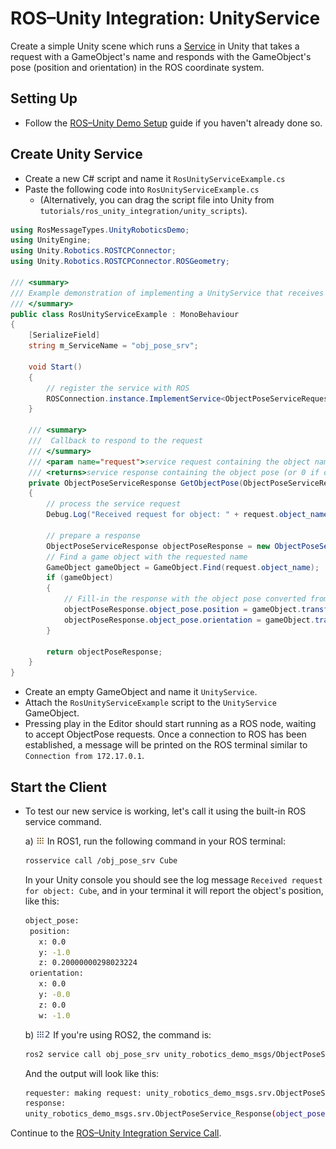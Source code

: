 # ROS–Unity Integration: UnityService

Create a simple Unity scene which runs a [Service](http://wiki.ros.org/Services) in Unity that takes a request with a GameObject's name and responds with the GameObject's pose (position and orientation) in the ROS coordinate system.

## Setting Up

- Follow the [ROS–Unity Demo Setup](setup.md) guide if you haven't already done so.

## Create Unity Service
- Create a new C# script and name it `RosUnityServiceExample.cs`
- Paste the following code into `RosUnityServiceExample.cs`
    - (Alternatively, you can drag the script file into Unity from `tutorials/ros_unity_integration/unity_scripts`).

```csharp
using RosMessageTypes.UnityRoboticsDemo;
using UnityEngine;
using Unity.Robotics.ROSTCPConnector;
using Unity.Robotics.ROSTCPConnector.ROSGeometry;

/// <summary>
/// Example demonstration of implementing a UnityService that receives a Request message from another ROS node and sends a Response back
/// </summary>
public class RosUnityServiceExample : MonoBehaviour
{
    [SerializeField]
    string m_ServiceName = "obj_pose_srv";

    void Start()
    {
        // register the service with ROS
        ROSConnection.instance.ImplementService<ObjectPoseServiceRequest>(m_ServiceName, GetObjectPose);
    }

    /// <summary>
    ///  Callback to respond to the request
    /// </summary>
    /// <param name="request">service request containing the object name</param>
    /// <returns>service response containing the object pose (or 0 if object not found)</returns>
    private ObjectPoseServiceResponse GetObjectPose(ObjectPoseServiceRequest request)
    {
        // process the service request
        Debug.Log("Received request for object: " + request.object_name);

        // prepare a response
        ObjectPoseServiceResponse objectPoseResponse = new ObjectPoseServiceResponse();
        // Find a game object with the requested name
        GameObject gameObject = GameObject.Find(request.object_name);
        if (gameObject)
        {
            // Fill-in the response with the object pose converted from Unity coordinate to ROS coordinate system
            objectPoseResponse.object_pose.position = gameObject.transform.position.To<FLU>();
            objectPoseResponse.object_pose.orientation = gameObject.transform.rotation.To<FLU>();
        }

        return objectPoseResponse;
    }
}
```

- Create an empty GameObject and name it `UnityService`.
- Attach the `RosUnityServiceExample` script to the `UnityService` GameObject.
- Pressing play in the Editor should start running as a ROS node, waiting to accept ObjectPose requests. Once a connection to ROS has been established, a message will be printed on the ROS terminal similar to `Connection from 172.17.0.1`.


## Start the Client

- To test our new service is working, let's call it using the built-in ROS service command.

   a) <img src="images/ros1_icon.png" alt="ros1" width="14" height="14"/> In ROS1, run the following command in your ROS terminal:

   ```bash
   rosservice call /obj_pose_srv Cube
   ```

   In your Unity console you should see the log message `Received request for object: Cube`, and in your terminal it will report the object's position, like this:

   ```bash
   object_pose:
    position:
      x: 0.0
      y: -1.0
      z: 0.20000000298023224
    orientation:
      x: 0.0
      y: -0.0
      z: 0.0
      w: -1.0
   ```

   b) <img src="images/ros2_icon.png" alt="ros2" width="23" height="14"/> If you're using ROS2, the command is:
    ```bash
    ros2 service call obj_pose_srv unity_robotics_demo_msgs/ObjectPoseService "{object_name: Cube}"
	```

	And the output will look like this:

    ```bash
    requester: making request: unity_robotics_demo_msgs.srv.ObjectPoseService_Request(object_name='Cube')
    response:
	unity_robotics_demo_msgs.srv.ObjectPoseService_Response(object_pose=geometry_msgs.msg.Pose(position=geometry_msgs.msg.Point(x=0.0, y=-0.0, z=0.0), orientation=geometry_msgs.msg.Quaternion(x=-0.558996319770813, y=-0.3232670724391937, z=-0.6114855408668518, w=-0.4572822153568268)))
    ```

Continue to the [ROS–Unity Integration Service Call](service_call.md).